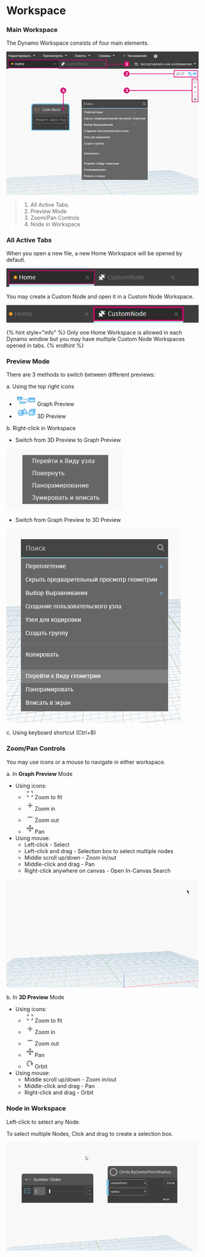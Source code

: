 # Workspace

### Main Workspace

The Dynamo Workspace consists of four main elements.

![](<./images/3-1/workspace - ui.jpg>)

> 1. All Active Tabs.
> 2. Preview Mode
> 3. Zoom/Pan Controls
> 4. Node in Workspace

### All Active Tabs

When you open a new file, a new Home Workspace will be opened by default.

![](<./images/3-1/workspace - home tab.jpg>)

You may create a Custom Node and open it in a Custom Node Workspace.

![](<./images/3-1/workspace - custom node tab.jpg>)

{% hint style="info" %}
Only one Home Workspace is allowed in each Dynamo window but you may have multiple Custom Node Workspaces opened in tabs.
{% endhint %}

### Preview Mode

There are 3 methods to switch between different previews:

a. Using the top right icons

* ![](<./images/3-1/3-1-04 Graph preview icon.jpg>)Graph Preview
* ![](<./images/3-1/3-1-05 3D preview icon.jpg>)3D Preview

b. Right-click in Workspace

* Switch from 3D Preview to Graph Preview

![](<./images/3-1/3-1-06 right click switch to graph preview.jpg>)

* Switch from Graph Preview to 3D Preview

![](<./images/3-1/workspace - right click switch to geometry.jpg>)

c. Using keyboard shortcut (Ctrl+B)

### Zoom/Pan Controls

You may use icons or a mouse to navigate in either workspace.

a. In **Graph Preview** Mode

* Using icons:
  * ![](<./images/3-1/3-1-08 graph preview zoom to fitpsd.jpg>)Zoom to fit
  * ![](<./images/3-1/3-1-09 graph preview zoom in.jpg>)Zoom in
  * ![](<./images/3-1/3-1-10 graph preview zoom out.jpg>)Zoom out
  * ![](<./images/3-1/3-1-11 graph preview pan.jpg>)Pan
* Using mouse:
  * Left-click - Select
  * Left-click and drag - Selection box to select multiple nodes
  * Middle scroll up/down - Zoom in/out
  * Middle-click and drag - Pan
  * Right-click anywhere on canvas - Open In-Canvas Search

![](<./images/3-1/workspace - in canvas search.gif>)

b. In **3D Preview** Mode

* Using icons:
  * ![](<./images/3-1/3-1-08 graph preview zoom to fitpsd.jpg>)Zoom to fit
  * ![](<./images/3-1/3-1-09 graph preview zoom in.jpg>)Zoom in
  * ![](<./images/3-1/3-1-10 graph preview zoom out.jpg>)Zoom out
  * ![](<./images/3-1/3-1-11 graph preview pan.jpg>)Pan
  * ![](<./images/3-1/3-1-13 3D preview orbit.jpg>)Orbit
* Using mouse:
  * Middle scroll up/down - Zoom in/out
  * Middle-click and drag - Pan
  * Right-click and drag - Orbit

### Node in Workspace

Left-click to select any Node.

To select multiple Nodes, Click and drag to create a selection box.

![](<./images/3-1/workspace - selection box.gif>)
